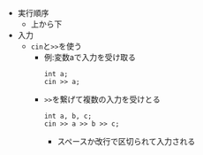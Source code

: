 - 実行順序
  - 上から下
- 入力
  - `cin`と`>>`を使う
    - 例:変数aで入力を受け取る
      ```
      int a;
      cin >> a;
      ```
    - `>>`を繋げて複数の入力を受けとる
      ```
      int a, b, c;
      cin >> a >> b >> c;
      ```
      - スペースか改行で区切られて入力される